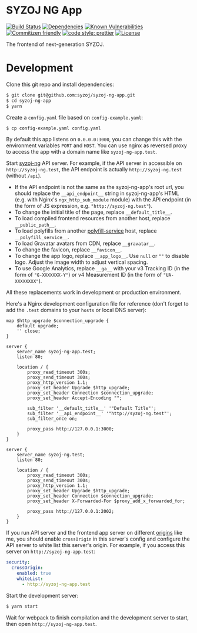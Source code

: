 # SYZOJ NG App

[![Build Status](https://img.shields.io/github/workflow/status/syzoj/syzoj-ng-app/CI?style=flat-square)](https://github.com/syzoj/syzoj-ng-app/actions?query=workflow%3ACI)
[![Dependencies](https://img.shields.io/david/syzoj/syzoj-ng-app?style=flat-square)](https://david-dm.org/syzoj/syzoj-ng-app)
[![Known Vulnerabilities](https://snyk.io/test/github/syzoj/syzoj-ng-app/badge.svg?targetFile=package.json&style=flat-square)](https://snyk.io/test/github/syzoj/syzoj-ng-app?targetFile=package.json)
[![Commitizen friendly](https://img.shields.io/badge/commitizen-friendly-brightgreen.svg?style=flat-square)](http://commitizen.github.io/cz-cli/)
[![code style: prettier](https://img.shields.io/badge/code_style-prettier-ff69b4.svg?style=flat-square)](https://github.com/prettier/prettier)
[![License](https://img.shields.io/github/license/syzoj/syzoj-ng-app?style=flat-square)](LICENSE)

The frontend of next-generation SYZOJ.

# Development
Clone this git repo and install dependencies:

```bash
$ git clone git@github.com:syzoj/syzoj-ng-app.git
$ cd syzoj-ng-app
$ yarn
```

Create a `config.yaml` file based on `config-example.yaml`:

```bash
$ cp config-example.yaml config.yaml
```

By default this app listens on `0.0.0.0:3000`, you can change this with the environment variables `PORT` and `HOST`. You can use nginx as reversed proxy to access the app with a domain name like `syzoj-ng-app.test`.

Start [syzoj-ng](https://github.com/syzoj/syzoj-ng) API server. For example, if the API server in accessible on `http://syzoj-ng.test`, the API endpoint is actually `http://syzoj-ng.test` (without `/api`).

* If the API endpoint is not the same as the syzoj-ng-app's root url, you should replace the `__api_endpoint__` string in syzoj-ng-app's HTML (e.g. with Nginx's `ngx_http_sub_module` module) with the API endpoint (in the form of JS expression, e.g. `"http://syzoj-ng.test"`).
* To change the initial title of the page, replace `__default_title__`.
* To load compiled frontend resources from another host, replace `__public_path__`.
* To load polyfills from another [polyfill-service](https://github.com/Financial-Times/polyfill-service) host, replace `__polyfill_service__`.
* To load Gravatar avatars from CDN, replace `__gravatar__`.
* To change the favicon, replace `__favicon__`.
* To change the app logo, replace `__app_logo__`. Use `null` or `""` to disable logo. Adjust the image width to adjust vertical spacing.
* To use Google Analytics, replace `__ga__` with your v3 Tracking ID (in the form of `"G-XXXXXXX-Y"`) or v4 Measurement ID (in the form of `"UA-XXXXXXXX"`).

All these replacements work in development or production environment.

Here's a Nginx development configuration file for reference (don't forget to add the `.test` domains to your `hosts` or local DNS server):

```nginx
map $http_upgrade $connection_upgrade {
    default upgrade;
    '' close;
}

server {
    server_name syzoj-ng-app.test;
    listen 80;

    location / {
        proxy_read_timeout 300s;
        proxy_send_timeout 300s;
        proxy_http_version 1.1;
        proxy_set_header Upgrade $http_upgrade;
        proxy_set_header Connection $connection_upgrade;
        proxy_set_header Accept-Encoding "";

        sub_filter '__default_title__' '"Default Title"';
        sub_filter '__api_endpoint__' '"http://syzoj-ng.test"';
        sub_filter_once on;

        proxy_pass http://127.0.0.1:3000;
    }
}

server {
    server_name syzoj-ng.test;
    listen 80;

    location / {
        proxy_read_timeout 300s;
        proxy_send_timeout 300s;
        proxy_http_version 1.1;
        proxy_set_header Upgrade $http_upgrade;
        proxy_set_header Connection $connection_upgrade;
        proxy_set_header X-Forwarded-For $proxy_add_x_forwarded_for;

        proxy_pass http://127.0.0.1:2002;
    }
}
```

If you run API server and the frontend app server on different [origins](https://developer.mozilla.org/en-US/docs/Web/HTTP/CORS) like me, you should enable `crossOrigin` in this server's config and configure the API server to white list this server's origin. For example, if you access this server on `http://syzoj-ng-app.test`:

```yaml
security:
  crossOrigin:
    enabled: true
    whiteList:
      - http://syzoj-ng-app.test
```

Start the development server:

```bash
$ yarn start
```

Wait for webpack to finish compilation and the development server to start, then open `http://syzoj-ng-app.test`.
